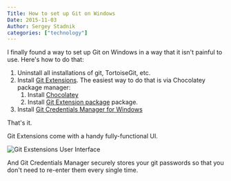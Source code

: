 ```yaml
---
Title: How to set up Git on Windows
Date: 2015-11-03
Author: Sergey Stadnik
categories: ["technology"]
---
```


I finally found a way to set up Git on Windows in a way that it isn't painful to use. Here's how to do that:


1. Uninstall all installations of git, TortoiseGit, etc.
1. Install [Git Extensions](https://gitextensions.github.io/). The easiest way to do that is via Chocolatey package manager:
    1. Install [Chocolatey](https://chocolatey.org/)
    1. Install [Git Extension package](https://chocolatey.org/packages/gitextensions) package.
1. Install [Git Credentials Manager for Windows](https://github.com/Microsoft/Git-Credential-Manager-for-Windows)

That's it.

Git Extensions come with a handy fully-functional UI.

![Git Exstensions User Interface](/images/2015-11-03_git_extensions.png)

And Git Credentials Manager securely stores your git passwords so that you don't need to re-enter them every single time.